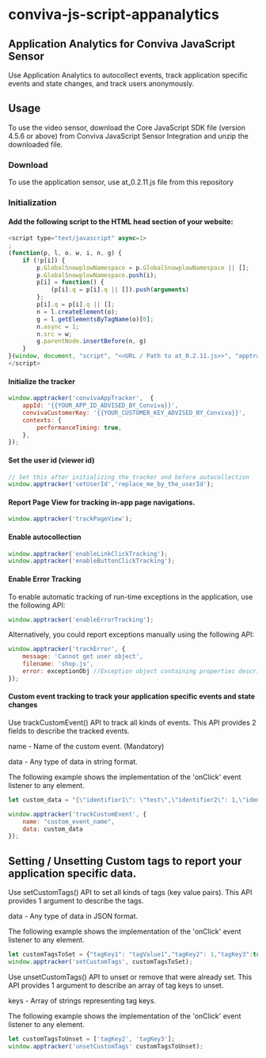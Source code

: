 # conviva-js-script-appanalytics
## Application Analytics for Conviva JavaScript Sensor
Use Application Analytics to autocollect events, track application specific events and state changes, and track users anonymously.

## Usage
To use the video sensor, download the Core JavaScript SDK file (version 4.5.6 or above) from Conviva JavaScript Sensor Integration and unzip the downloaded file.

### Download
To use the application sensor, use at_0.2.11.js file from this repository

### Initialization

#### Add the following script to the HTML head section of your website:
```js
<script type="text/javascript" async=1>
;
(function(p, l, o, w, i, n, g) {
    if (!p[i]) {
        p.GlobalSnowplowNamespace = p.GlobalSnowplowNamespace || [];
        p.GlobalSnowplowNamespace.push(i);
        p[i] = function() {
            (p[i].q = p[i].q || []).push(arguments)
        };
        p[i].q = p[i].q || [];
        n = l.createElement(o);
        g = l.getElementsByTagName(o)[0];
        n.async = 1;
        n.src = w;
        g.parentNode.insertBefore(n, g)
    }
}(window, document, "script", "<<URL / Path to at_0.2.11.js>>", "apptracker"));
</script>
```
#### Initialize the tracker
```js
window.apptracker('convivaAppTracker',  {
    appId: '{{YOUR_APP_ID_ADVISED_BY_Conviva}}',
    convivaCustomerKey: '{{YOUR_CUSTOMER_KEY_ADVISED_BY_Conviva}}',
    contexts: {
        performanceTiming: true,
    },
});
```    
#### Set the user id (viewer id)
```js
// Set this after initializing the tracker and before autocollection
window.apptracker('setUserId','replace_me_by_the_userId');
```

#### Report Page View for tracking in-app page navigations.
```js
window.apptracker('trackPageView');
```

#### Enable autocollection
```js
window.apptracker('enableLinkClickTracking');
window.apptracker('enableButtonClickTracking');
```
#### Enable Error Tracking
To enable automatic tracking of run-time exceptions in the application, use the following API:
```js
window.apptracker('enableErrorTracking');
```
Alternatively, you could report exceptions manually using the following API:

```js
window.apptracker('trackError', {
    message: 'Cannot get user object',
    filename: 'shop.js',
    error: exceptionObj //Exception object containing properties describing the exception.
});
```

#### Custom event tracking to track your application specific events and state changes
Use trackCustomEvent() API to track all kinds of events. This API provides 2 fields to describe the tracked events.

name - Name of the custom event. (Mandatory)

data - Any type of data in string format.

The following example shows the implementation of the 'onClick' event listener to any element.
```js
let custom_data = "{\"identifier1\": \"test\",\"identifier2\": 1,\"identifier3\":true}"

window.apptracker('trackCustomEvent', {
    name: "custom_event_name",
    data: custom_data
});
```

## Setting / Unsetting Custom tags to report your application specific data.
Use setCustomTags() API to set all kinds of tags (key value pairs). This API provides 1 argument to describe the tags.

data - Any type of data in JSON format.

The following example shows the implementation of the 'onClick' event listener to any element.

```js
let customTagsToSet = {"tagKey1": "tagValue1","tagKey2": 1,"tagKey3":true};
window.apptracker('setCustomTags', customTagsToSet);

```

Use unsetCustomTags() API to unset or remove that were already set. This API provides 1 argument to describe an array of tag keys to unset.

keys - Array of strings representing tag keys.

The following example shows the implementation of the 'onClick' event listener to any element.
```js
let customTagsToUnset = ['tagKey2', 'tagKey3'];
window.apptracker('unsetCustomTags' customTagsToUnset);

```

